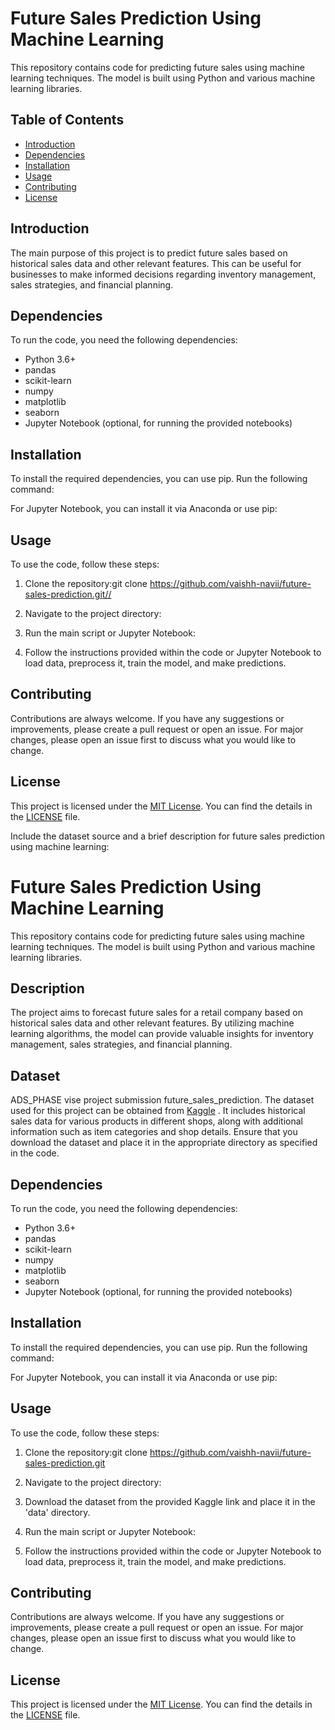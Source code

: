 # Future Sales Prediction Using Machine Learning

This repository contains code for predicting future sales using machine learning techniques. The model is built using Python and various machine learning libraries. 

## Table of Contents
- [Introduction](#introduction)
- [Dependencies](#dependencies)
- [Installation](#installation)
- [Usage](#usage)
- [Contributing](#contributing)
- [License](#license)

## Introduction

The main purpose of this project is to predict future sales based on historical sales data and other relevant features. This can be useful for businesses to make informed decisions regarding inventory management, sales strategies, and financial planning.

## Dependencies

To run the code, you need the following dependencies:

- Python 3.6+
- pandas
- scikit-learn
- numpy
- matplotlib
- seaborn
- Jupyter Notebook (optional, for running the provided notebooks)

## Installation

To install the required dependencies, you can use pip. Run the following command:

For Jupyter Notebook, you can install it via Anaconda or use pip:


## Usage

To use the code, follow these steps:

1. Clone the repository:git clone https://github.com/vaishh-navii/future-sales-prediction.git//


2. Navigate to the project directory:


3. Run the main script or Jupyter Notebook:


4. Follow the instructions provided within the code or Jupyter Notebook to load data, preprocess it, train the model, and make predictions.

## Contributing

Contributions are always welcome. If you have any suggestions or improvements, please create a pull request or open an issue. For major changes, please open an issue first to discuss what you would like to change.

## License

This project is licensed under the [MIT License](https://opensource.org/licenses/MIT). You can find the details in the [LICENSE](./LICENSE) file.


Include the dataset source and a brief description for future sales prediction using machine learning:
# Future Sales Prediction Using Machine Learning

This repository contains code for predicting future sales using machine learning techniques. The model is built using Python and various machine learning libraries.

## Description

The project aims to forecast future sales for a retail company based on historical sales data and other relevant features. By utilizing machine learning algorithms, the model can provide valuable insights for inventory management, sales strategies, and financial planning.

## Dataset
ADS_PHASE vise project submission
future_sales_prediction.
The dataset used for this project can be obtained from 
[Kaggle]( https://www.kaggle.com/datasets/chakradharmattapalli/future-sales-prediction )
. It includes historical sales data for various products in different shops, along with additional information such as item categories and shop details. Ensure that you download the dataset and place it in the appropriate directory as specified in the code.

## Dependencies

To run the code, you need the following dependencies:

- Python 3.6+
- pandas
- scikit-learn
- numpy
- matplotlib
- seaborn
- Jupyter Notebook (optional, for running the provided notebooks)

## Installation

To install the required dependencies, you can use pip. Run the following command:


For Jupyter Notebook, you can install it via Anaconda or use pip:


## Usage

To use the code, follow these steps:

1. Clone the repository:git clone https://github.com/vaishh-navii/future-sales-prediction.git


2. Navigate to the project directory:


3. Download the dataset from the provided Kaggle link and place it in the 'data' directory.

4. Run the main script or Jupyter Notebook:


5. Follow the instructions provided within the code or Jupyter Notebook to load data, preprocess it, train the model, and make predictions.

## Contributing

Contributions are always welcome. If you have any suggestions or improvements, please create a pull request or open an issue. For major changes, please open an issue first to discuss what you would like to change.

## License

This project is licensed under the [MIT License](https://opensource.org/licenses/MIT). You can find the details in the [LICENSE](./LICENSE) file.
